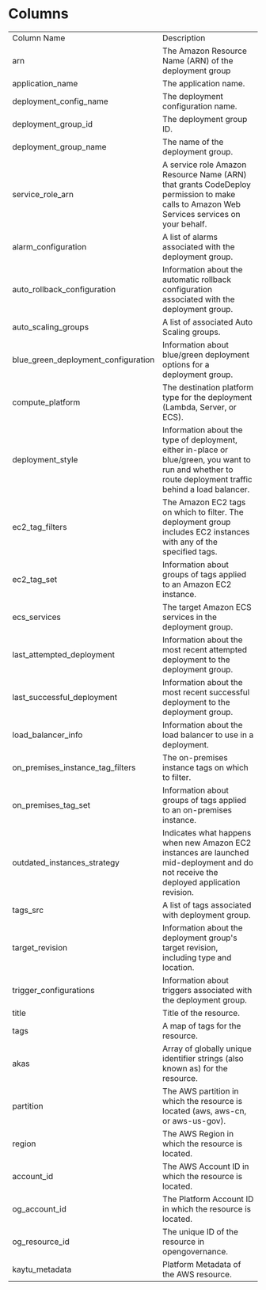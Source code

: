 # Columns  

<table>
	<tr><td>Column Name</td><td>Description</td></tr>
	<tr><td>arn</td><td>The Amazon Resource Name (ARN) of the deployment group</td></tr>
	<tr><td>application_name</td><td>The application name.</td></tr>
	<tr><td>deployment_config_name</td><td>The deployment configuration name.</td></tr>
	<tr><td>deployment_group_id</td><td>The deployment group ID.</td></tr>
	<tr><td>deployment_group_name</td><td>The name of the deployment group.</td></tr>
	<tr><td>service_role_arn</td><td>A service role Amazon Resource Name (ARN) that grants CodeDeploy permission to make calls to Amazon Web Services services on your behalf.</td></tr>
	<tr><td>alarm_configuration</td><td>A list of alarms associated with the deployment group.</td></tr>
	<tr><td>auto_rollback_configuration</td><td>Information about the automatic rollback configuration associated with the deployment group.</td></tr>
	<tr><td>auto_scaling_groups</td><td>A list of associated Auto Scaling groups.</td></tr>
	<tr><td>blue_green_deployment_configuration</td><td>Information about blue/green deployment options for a deployment group.</td></tr>
	<tr><td>compute_platform</td><td>The destination platform type for the deployment (Lambda, Server, or ECS).</td></tr>
	<tr><td>deployment_style</td><td>Information about the type of deployment, either in-place or blue/green, you want to run and whether to route deployment traffic behind a load balancer.</td></tr>
	<tr><td>ec2_tag_filters</td><td>The Amazon EC2 tags on which to filter. The deployment group includes EC2 instances with any of the specified tags.</td></tr>
	<tr><td>ec2_tag_set</td><td>Information about groups of tags applied to an Amazon EC2 instance.</td></tr>
	<tr><td>ecs_services</td><td>The target Amazon ECS services in the deployment group.</td></tr>
	<tr><td>last_attempted_deployment</td><td>Information about the most recent attempted deployment to the deployment group.</td></tr>
	<tr><td>last_successful_deployment</td><td>Information about the most recent successful deployment to the deployment group.</td></tr>
	<tr><td>load_balancer_info</td><td>Information about the load balancer to use in a deployment.</td></tr>
	<tr><td>on_premises_instance_tag_filters</td><td>The on-premises instance tags on which to filter.</td></tr>
	<tr><td>on_premises_tag_set</td><td>Information about groups of tags applied to an on-premises instance.</td></tr>
	<tr><td>outdated_instances_strategy</td><td>Indicates what happens when new Amazon EC2 instances are launched mid-deployment and do not receive the deployed application revision.</td></tr>
	<tr><td>tags_src</td><td>A list of tags associated with deployment group.</td></tr>
	<tr><td>target_revision</td><td>Information about the deployment group&#39;s target revision, including type and location.</td></tr>
	<tr><td>trigger_configurations</td><td>Information about triggers associated with the deployment group.</td></tr>
	<tr><td>title</td><td>Title of the resource.</td></tr>
	<tr><td>tags</td><td>A map of tags for the resource.</td></tr>
	<tr><td>akas</td><td>Array of globally unique identifier strings (also known as) for the resource.</td></tr>
	<tr><td>partition</td><td>The AWS partition in which the resource is located (aws, aws-cn, or aws-us-gov).</td></tr>
	<tr><td>region</td><td>The AWS Region in which the resource is located.</td></tr>
	<tr><td>account_id</td><td>The AWS Account ID in which the resource is located.</td></tr>
	<tr><td>og_account_id</td><td>The Platform Account ID in which the resource is located.</td></tr>
	<tr><td>og_resource_id</td><td>The unique ID of the resource in opengovernance.</td></tr>
	<tr><td>kaytu_metadata</td><td>Platform Metadata of the AWS resource.</td></tr>
</table>